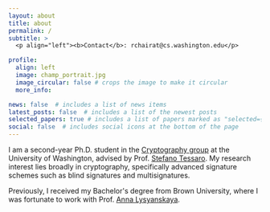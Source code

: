 ```yaml
---
layout: about
title: about
permalink: /
subtitle: >
  <p align="left"><b>Contact</b>: rchairat@cs.washington.edu</p>

profile:
  align: left
  image: champ_portrait.jpg
  image_circular: false # crops the image to make it circular
  more_info:

news: false  # includes a list of news items
latest_posts: false  # includes a list of the newest posts
selected_papers: true # includes a list of papers marked as "selected={true}"
social: false  # includes social icons at the bottom of the page
---
```


I am a second-year Ph.D. student in the [Cryptography group](https://crypto.cs.washington.edu/) at the University of Washington, advised by Prof. [Stefano Tessaro](https://homes.cs.washington.edu/~tessaro/). My research interest lies broadly in cryptography, specifically advanced signature schemes such as blind signatures and multisignatures. 

Previously, I received my Bachelor's degree from Brown University, where I was fortunate to work with Prof. [Anna Lysyanskaya](https://cs.brown.edu/people/alysyans/).